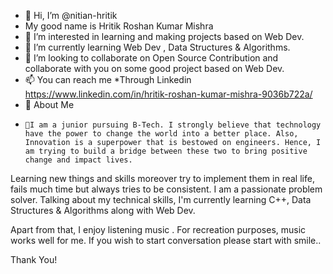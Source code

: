 - 👋 Hi, I’m @nitian-hritik
- My good name is Hritik Roshan Kumar Mishra
- 👀 I’m interested in learning and making projects based on Web Dev.
- 🌱 I’m currently learning Web Dev , Data Structures & Algorithms.
- 💞️ I’m looking to collaborate on Open Source Contribution and collaborate with you on some good project based on Web Dev.
- 📫 You can reach me *Through Linkedin  https://www.linkedin.com/in/hritik-roshan-kumar-mishra-9036b722a/
- 🌟 About Me
-     🌟I am a junior pursuing B-Tech. I strongly believe that technology have the power to change the world into a better place. Also, Innovation is a superpower that is bestowed on engineers. Hence, I am trying to build a bridge between these two to bring positive change and impact lives.

Learning new things and skills moreover try to implement them in real life, fails much time but always tries to be consistent. I am a passionate problem solver. Talking about my technical skills, I'm currently learning C++, Data Structures & Algorithms along with Web Dev.

Apart from that, I enjoy listening music . For recreation purposes, music works well for me. If you wish to start conversation please start with smile.. 

Thank You!
<!---
nitian-hritik/nitian-hritik is a ✨ special ✨ repository because its `README.md` (this file) appears on your GitHub profile.
You can click the Preview link to take a look at your changes.
--->
